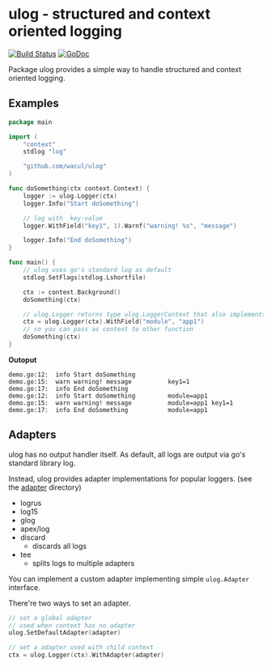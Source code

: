 # ulog - structured and context oriented logging

[![Build Status](https://semaphoreci.com/api/v1/tutuming/ulog/branches/master/badge.svg)](https://semaphoreci.com/tutuming/ulog) [![GoDoc](https://godoc.org/github.com/wacul/ulog?status.svg)](https://godoc.org/github.com/wacul/ulog)


Package ulog provides a simple way to handle structured and context oriented logging.

## Examples

```go
package main

import (
	"context"
	stdlog "log"

	"github.com/wacul/ulog"
)

func doSomething(ctx context.Context) {
	logger := ulog.Logger(ctx)
	logger.Info("Start doSomething")

	// log with  key-value
	logger.WithField("key1", 1).Warnf("warning! %s", "message")

	logger.Info("End doSomething")
}

func main() {
	// ulog uses go's standard log as default
	stdlog.SetFlags(stdlog.Lshortfile)

	ctx := context.Background()
	doSomething(ctx)

	// ulog.Logger returns type ulog.LoggerContext that also implements context.Context
	ctx = ulog.Logger(ctx).WithField("module", "app1")
	// so you can pass as context to other function
	doSomething(ctx)
}
```

**Outoput**

```
demo.go:12:  info Start doSomething        
demo.go:15:  warn warning! message          key1=1
demo.go:17:  info End doSomething          
demo.go:12:  info Start doSomething         module=app1
demo.go:15:  warn warning! message          module=app1 key1=1
demo.go:17:  info End doSomething           module=app1
```


## Adapters

ulog has no output handler itself. As default, all logs are output via go's standard library log.

Instead, ulog provides adapter implementations for popular loggers.
(see the [adapter](./adapter) directory)

* logrus
* log15
* glog
* apex/log
* discard
    * discards all logs
* tee
    * splits logs to multiple adapters

You can implement a custom adapter implementing simple `ulog.Adapter` interface.

There're two ways to set an adapter.

```go
// set a global adapter
// used when context has no adapter
ulog.SetDefaultAdapter(adapter)

// set a adapter used with child context
ctx = ulog.Logger(ctx).WithAdapter(adapter)
```
